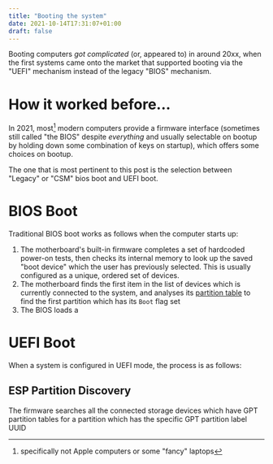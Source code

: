 ```yaml
---
title: "Booting the system"
date: 2021-10-14T17:31:07+01:00
draft: false
---
```


Booting computers _got complicated_ (or, appeared to) in around 20xx, when the first systems came onto the market that supported booting via the "UEFI" mechanism instead of the legacy "BIOS" mechanism.

<!--more-->

# How it worked before...

In 2021, most[^1] modern computers provide a firmware interface (sometimes still called "the BIOS" despite _everything_ and usually selectable on bootup by holding down some combination of keys on startup), which offers some choices on bootup.

The one that is most pertinent to this post is the selection between "Legacy" or "CSM" bios boot and UEFI boot.

# BIOS Boot

Traditional BIOS boot works as follows when the computer starts up:

1. The motherboard's built-in firmware completes a set of hardcoded power-on tests, then checks its internal memory to look up the saved "boot device" which the user has previously selected. This is usually configured as a unique, ordered set of devices.
2. The motherboard finds the first item in the list of devices which is currently connected to the system, and analyses its [partition table](https://en.wikipedia.org/wiki/Master_boot_record) to find the first partition which has its `Boot` flag set
3. The BIOS loads a 

# UEFI Boot

When a system is configured in UEFI mode, the process is as follows:

## ESP Partition Discovery

The firmware searches all the connected storage devices which have GPT partition tables for a partition which has the specific GPT partition label UUID

[^1]: specifically not Apple computers or some "fancy" laptops
